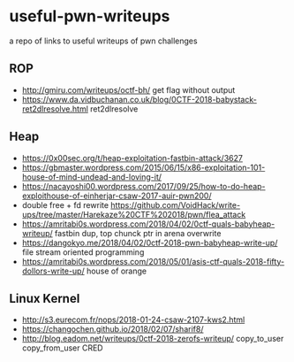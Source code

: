 # useful-pwn-writeups
a repo of links to useful writeups of pwn challenges

## ROP
+ http://gmiru.com/writeups/octf-bh/ get flag without output
+ https://www.da.vidbuchanan.co.uk/blog/0CTF-2018-babystack-ret2dlresolve.html ret2dlresolve


## Heap
+ https://0x00sec.org/t/heap-exploitation-fastbin-attack/3627
+ https://gbmaster.wordpress.com/2015/06/15/x86-exploitation-101-house-of-mind-undead-and-loving-it/
+ https://nacayoshi00.wordpress.com/2017/09/25/how-to-do-heap-exploithouse-of-einherjar-csaw-2017-auir-pwn200/
+ double free + fd rewrite https://github.com/VoidHack/write-ups/tree/master/Harekaze%20CTF%202018/pwn/flea_attack
+ https://amritabi0s.wordpress.com/2018/04/02/0ctf-quals-babyheap-writeup/ fastbin dup, top chunck ptr in arena overwrite
+ https://dangokyo.me/2018/04/02/0ctf-2018-pwn-babyheap-write-up/ file stream oriented programming
+ https://amritabi0s.wordpress.com/2018/05/01/asis-ctf-quals-2018-fifty-dollors-write-up/ house of orange

## Linux Kernel
+ http://s3.eurecom.fr/nops/2018-01-24-csaw-2107-kws2.html
+ https://changochen.github.io/2018/02/07/sharif8/
+ http://blog.eadom.net/writeups/0ctf-2018-zerofs-writeup/ copy_to_user copy_from_user CRED
